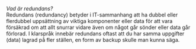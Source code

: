 _Vad är redundans?_  
Redundans (redundancy) betyder i IT-sammanhang att ha dubbel eller flerdubbel uppsättning av viktiga komponenter eller data för att vara försäkrad om att allt snurrar vidare även om något går sönder eller data går förlorad. I klarspråk innebär redundans oftast att du har samma uppgifter (data) lagrad på fler ställen, en form av backup skulle man kunna säga.
